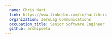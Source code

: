```yaml
---
  name: Chris Hart
  link: https://www.linkedin.com/in/hartchris
  organization: ZeroLag Communications
  occupation_title: Senior Software Engineer
  github: archipoeta
---
```

